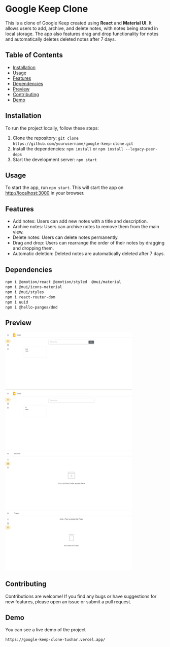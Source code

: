 # Google Keep Clone

This is a clone of Google Keep created using **React** and **Material UI**. It allows users to add, archive, and delete notes, with notes being stored in local storage. The app also features drag and drop functionality for notes and automatically deletes deleted notes after 7 days.

## Table of Contents

- [Installation](#installation)
- [Usage](#usage)
- [Features](#features)
- [Dependencies](#dependencies)
- [Preview](#preview)
- [Contributing](#contributing)
- [Demo](#demo)

## Installation

To run the project locally, follow these steps:

1. Clone the repository: `git clone https://github.com/yourusername/google-keep-clone.git`
2. Install the dependencies: `npm install` or `npm install --legacy-peer-deps`
3. Start the development server: `npm start`

## Usage

To start the app, run `npm start`. This will start the app on [http://localhost:3000](http://localhost:3000) in your browser.

## Features

- Add notes: Users can add new notes with a title and description.
- Archive notes: Users can archive notes to remove them from the main view.
- Delete notes: Users can delete notes permanently.
- Drag and drop: Users can rearrange the order of their notes by dragging and dropping them.
- Automatic deletion: Deleted notes are automatically deleted after 7 days.

## Dependencies

```
npm i @emotion/react @emotion/styled  @mui/material
npm i @mui/icons-material
npm i @mui/styles
npm i react-router-dom
npm i uuid
npm i @hello-pangea/dnd
```

## Preview

<p>
  <img src="https://github.com/tushar-1910/Google-Keep-Clone/blob/master/Preview/Preview-1.png" width="400">
  <img src="https://github.com/tushar-1910/Google-Keep-Clone/blob/master/Preview/Preview-2.png" width="400">
  <img src="https://github.com/tushar-1910/Google-Keep-Clone/blob/master/Preview/Preview-3.png" width="400">
  <img src="https://github.com/tushar-1910/Google-Keep-Clone/blob/master/Preview/Preview-4.png" width="400">
</p>

## Contributing

Contributions are welcome! If you find any bugs or have suggestions for new features, please open an issue or submit a pull request.

## Demo

You can see a live demo of the project

```
https://google-keep-clone-tushar.vercel.app/
```
